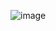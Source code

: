 ![image](https://github.com/Lcandres16/TAREAS-2024/assets/116099973/e16263b1-b4d9-43c1-a691-bdec75a606cb)
